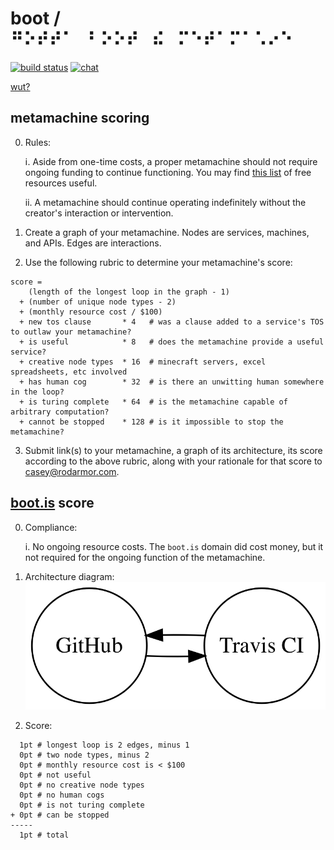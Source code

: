 # boot / ⠛⠕⠞⠞⠁⠀⠃⠕⠕⠞⠀⠮⠀⠍⠑⠞⠁⠍⠁⠡⠔⠑

[![build status](https://travis-ci.org/casey/boot.svg?branch=master)](https://travis-ci.org/casey/boot)
[![chat](https://badges.gitter.im/boot-the-metamachine/Lobby.svg)](https://gitter.im/boot-the-metamachine/Lobby)

[wut?](https://youtu.be/TURoRXbWBWk)

## metamachine scoring

0. Rules:

    ⅰ. Aside from one-time costs, a proper metamachine should not require ongoing funding to continue functioning. You may find [this list](https://github.com/ripienaar/free-for-dev/blob/master/README.md) of free resources useful.

    ⅱ. A metamachine should continue operating indefinitely without the creator's interaction or intervention.

1. Create a graph of your metamachine. Nodes are services, machines, and APIs. Edges are interactions.

2. Use the following rubric to determine your metamachine's score:
```
score =
    (length of the longest loop in the graph - 1)
  + (number of unique node types - 2)
  + (monthly resource cost / $100)
  + new tos clause       * 4   # was a clause added to a service's TOS to outlaw your metamachine?
  + is useful            * 8   # does the metamachine provide a useful service?
  + creative node types  * 16  # minecraft servers, excel spreadsheets, etc involved
  + has human cog        * 32  # is there an unwitting human somewhere in the loop?
  + is turing complete   * 64  # is the metamachine capable of arbitrary computation?
  + cannot be stopped    * 128 # is it impossible to stop the metamachine?
```

3. Submit link(s) to your metamachine, a graph of its architecture, its score according to the above rubric, along with your rationale for that score to <casey@rodarmor.com>.

## [boot.is](http://boot.is) score

0. Compliance:

    i. No ongoing resource costs. The `boot.is` domain did cost money, but it not required for the ongoing function of the metamachine.

1. Architecture diagram:
    ![architecture diagram](boot.png)

2. Score:

```
  1pt # longest loop is 2 edges, minus 1
  0pt # two node types, minus 2
  0pt # monthly resource cost is < $100
  0pt # not useful
  0pt # no creative node types
  0pt # no human cogs
  0pt # is not turing complete
+ 0pt # can be stopped
-----
  1pt # total
```
